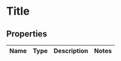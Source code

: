 # Title

## Properties
Name | Type | Description | Notes
------------ | ------------- | ------------- | -------------
